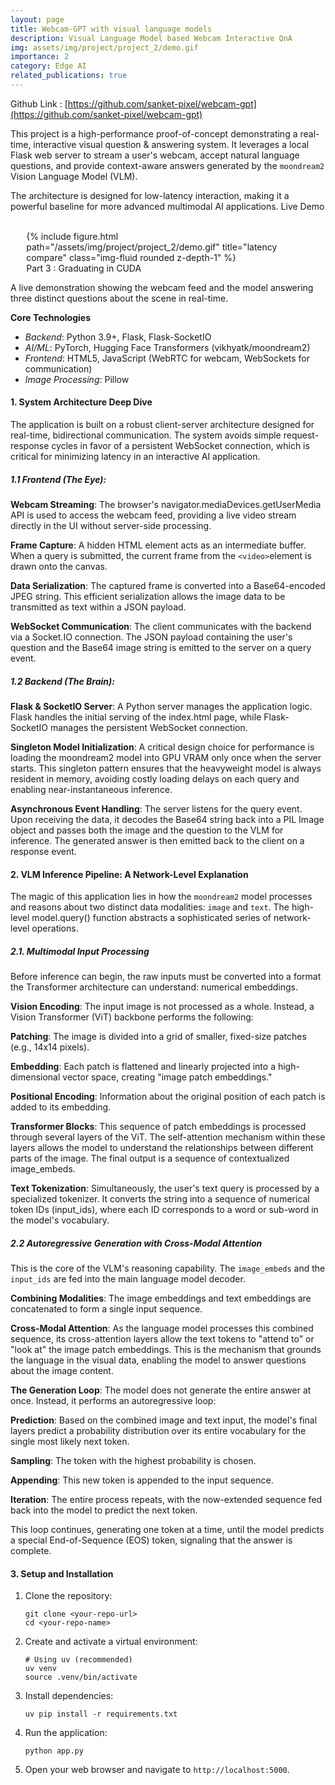 ```yaml
---
layout: page
title: Webcam-GPT with visual language models
description: Visual Language Model based Webcam Interactive QnA
img: assets/img/project/project_2/demo.gif
importance: 2
category: Edge AI
related_publications: true
---
```


Github Link : [https://github.com/sanket-pixel/webcam-gpt](https://github.com/sanket-pixel/webcam-gpt)

This project is a high-performance proof-of-concept demonstrating a real-time, interactive visual question & answering system. It leverages a local Flask web server to stream a user's webcam, accept natural language questions, and provide context-aware answers generated by the `moondream2` Vision Language Model (VLM).

The architecture is designed for low-latency interaction, making it a powerful baseline for more advanced multimodal AI applications.
Live Demo

<br>
<div style="width: 90%;margin: 0 auto;">
<div class="row">
    <div class="col-sm mt-3 mt-md-0 text-center"> <!-- Add 'text-center' class here -->
        {% include figure.html path="/assets/img/project/project_2/demo.gif" title="latency compare" class="img-fluid rounded z-depth-1" %}
    </div>
</div>
<div class="caption">
   Part 3 : Graduating in CUDA 
</div>
</div>


A live demonstration showing the webcam feed and the model answering three distinct questions about the scene in real-time.

**Core Technologies**

- *Backend*: Python 3.9+, Flask, Flask-SocketIO
- *AI/ML*: PyTorch, Hugging Face Transformers (vikhyatk/moondream2)
- *Frontend*: HTML5, JavaScript (WebRTC for webcam, WebSockets for communication)
- *Image Processing*: Pillow

#### 1. System Architecture Deep Dive

The application is built on a robust client-server architecture designed for real-time, bidirectional communication. The system avoids simple request-response cycles in favor of a persistent WebSocket connection, which is critical for minimizing latency in an interactive AI application.

##### 1.1 Frontend (The Eye):

**Webcam Streaming**: The browser's navigator.mediaDevices.getUserMedia API is used to access the webcam feed, providing a live video stream directly in the UI without server-side processing.


**Frame Capture**: A hidden HTML element acts as an intermediate buffer. When a query is submitted, the current frame from the `<video>`element is drawn onto the canvas.

**Data Serialization**: The captured frame is converted into a Base64-encoded JPEG string. This efficient serialization allows the image data to be transmitted as text within a JSON payload.

**WebSocket Communication**: The client communicates with the backend via a Socket.IO connection. The JSON payload containing the user's question and the Base64 image string is emitted to the server on a query event.



##### 1.2 Backend (The Brain):

**Flask & SocketIO Server**: A Python server manages the application logic. Flask handles the initial serving of the index.html page, while Flask-SocketIO manages the persistent WebSocket connection.

**Singleton Model Initialization**: A critical design choice for performance is loading the moondream2 model into GPU VRAM only once when the server starts. This singleton pattern ensures that the heavyweight model is always resident in memory, avoiding costly loading delays on each query and enabling near-instantaneous inference.

**Asynchronous Event Handling**: The server listens for the query event. Upon receiving the data, it decodes the Base64 string back into a PIL Image object and passes both the image and the question to the VLM for inference. The generated answer is then emitted back to the client on a response event.

#### 2. VLM Inference Pipeline: A Network-Level Explanation

The magic of this application lies in how the `moondream2` model processes and reasons about two distinct data modalities: `image` and `text`. The high-level model.query() function abstracts a sophisticated series of network-level operations.

##### 2.1. Multimodal Input Processing

Before inference can begin, the raw inputs must be converted into a format the Transformer architecture can understand: numerical embeddings.

**Vision Encoding**: The input image is not processed as a whole. Instead, a Vision Transformer (ViT) backbone performs the following:

**Patching**: The image is divided into a grid of smaller, fixed-size patches (e.g., 14x14 pixels).

**Embedding**: Each patch is flattened and linearly projected into a high-dimensional vector space, creating "image patch embeddings."

**Positional Encoding**: Information about the original position of each patch is added to its embedding.

**Transformer Blocks**: This sequence of patch embeddings is processed through several layers of the ViT. The self-attention mechanism within these layers allows the model to understand the relationships between different parts of the image. The final output is a sequence of contextualized image_embeds.

**Text Tokenization**: Simultaneously, the user's text query is processed by a specialized tokenizer. It converts the string into a sequence of numerical token IDs (input_ids), where each ID corresponds to a word or sub-word in the model's vocabulary.

##### 2.2 Autoregressive Generation with Cross-Modal Attention

This is the core of the VLM's reasoning capability. The `image_embeds` and the `input_ids` are fed into the main language model decoder.

**Combining Modalities**: The image embeddings and text embeddings are concatenated to form a single input sequence.

**Cross-Modal Attention**: As the language model processes this combined sequence, its cross-attention layers allow the text tokens to "attend to" or "look at" the image patch embeddings. This is the mechanism that grounds the language in the visual data, enabling the model to answer questions about the image content.

**The Generation Loop**: The model does not generate the entire answer at once. Instead, it performs an autoregressive loop:

**Prediction**: Based on the combined image and text input, the model's final layers predict a probability distribution over its entire vocabulary for the single most likely next token.

**Sampling**: The token with the highest probability is chosen.

**Appending**: This new token is appended to the input sequence.

**Iteration**: The entire process repeats, with the now-extended sequence fed back into the model to predict the next token.

This loop continues, generating one token at a time, until the model predicts a special End-of-Sequence (EOS) token, signaling that the answer is complete.

#### 3. Setup and Installation

1. Clone the repository:
    ```
    git clone <your-repo-url>
    cd <your-repo-name>
    ```

2. Create and activate a virtual environment:

    ```
    # Using uv (recommended)
    uv venv
    source .venv/bin/activate
    ```
3. Install dependencies:
    ```
    uv pip install -r requirements.txt
    ```
4. Run the application:
    ```
    python app.py
    ```
5. Open your web browser and navigate to `http://localhost:5000`.